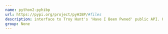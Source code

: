 ```yaml
---
name: python2-pyhibp
url: https://pypi.org/project/pyHIBP/#files
description: interface to Troy Hunt's 'Have I Been Pwned' public API. URL : https://pypi.org/project/pyHIBP/#files Groups : None
group: None
---
```

